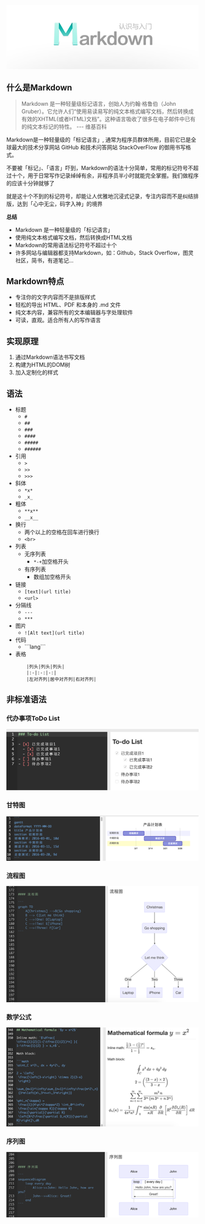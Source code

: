 ![Alt text](./md.png 'markdown')
## 什么是Markdown

> Markdown 是一种轻量级标记语言，创始人为约翰·格鲁伯（John Gruber）。它允许人们“使用易读易写的纯文本格式编写文档，然后转换成有效的XHTML(或者HTML)文档”。这种语言吸收了很多在电子邮件中已有的纯文本标记的特性。 --- 维基百科

Markdown是一种轻量级的「标记语言」, 通常为程序员群体所用，目前它已是全球最大的技术分享网站 GitHub 和技术问答网站 StackOverFlow 的御用书写格式。

不要被「标记」、「语言」吓到，Markdown的语法十分简单，常用的标记符号不超过十个，用于日常写作记录绰绰有余，非程序员半小时就能完全掌握。我们做程序的应该十分钟就够了

就是这十个不到的标记符号，却能让人优雅地沉浸式记录，专注内容而不是纠结排版，达到「心中无尘，码字入神」的境界

**总结**
- Markdown 是一种轻量级的「标记语言」
- 使用纯文本格式编写文档，然后转换成HTML文档
- Markdown的常用语法标记符号不超过十个
- 许多网站与编辑器都支持Markdown，如：Github，Stack Overflow，图灵社区，简书，有道笔记…

## Markdown特点

- 专注你的文字内容而不是排版样式
- 轻松的导出 HTML、PDF 和本身的 .md 文件
- 纯文本内容，兼容所有的文本编辑器与字处理软件
- 可读，直观。适合所有人的写作语言

## 实现原理

1. 通过Markdown语法书写文档
2. 构建为HTML的DOM树
3. 加入定制化的样式

## 语法

- 标题
    - `#`
    - `##`
    - `###`
    - `####`
    - `#####`
    - `######`
- 引用
    - `>`
    - `>>`
    - `>>>`
- 斜体
    - `*x*`
    - `_x_`
- 粗体
    - `**x**`
    - `__x__`
- 换行
    - 两个以上的空格在回车进行换行
    - `<br>`
- 列表
    - 无序列表
        - `*-+`加空格开头
    - 有序列表
        - 数组加空格开头
- 链接
    - `[text](url title)`
    - `<url>`
- 分隔线
    - `---`
    - `***`
- 图片
    - `![Alt text](url title)`
- 代码
    - \`\`\`lang\`\`\`
- 表格
    ```
        |列头|列头|列头|
        |:-|:-:|-:|
        |左对齐列|居中对齐列|右对齐列|
    ```

## 非标准语法

### 代办事项ToDo List
![Alt text](./todo.png '代办事项ToDo List')

### 甘特图
![Alt text](./甘特图.png)

### 流程图
![Alt text](./流程图.png)

### 数学公式
![Alt text](./数学公式.png)

### 序列图
![Alt text](./序列图.png)